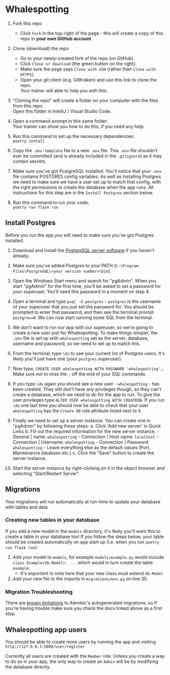 # Whalespotting

1. Fork this repo
    * Click `Fork` in the top-right of the page - this will create a copy of this repo in **your own GitHub account**

2. Clone (download) the repo
    * Go to your newly-created fork of the repo (on GitHub).
    * Click `Clone or download` (the green button on the right).
    * Make sure the page says `Clone with SSH` (rather than `Clone with HTTPS`).
    * Open your git client (e.g. GitKraken) and use this link to clone the repo.  
    Your trainer will able to help you with this.

3. "Cloning the repo" will create a folder on your computer with the files from this repo.  
Open this folder in IntelliJ / Visual Studio Code.

4. Open a command-prompt in this same folder.  
Your trainer can show you how to do this, if you need any help.

5. Run this command to set up the necessary dependencies:  
`poetry install`

6. Copy the `.env-template` file to a new `.env` file. This `.env` file shouldn't ever be committed (and is already included in the `.gitignore`) as it may contain secrets.

7. Make sure you've got PostgreSQL installed. You'll notice that your `.env` file contains POSTGRES config variables. As well as installing Postgres we need to make sure we have a user set up to match that config, with the right permissions to create the database when the app runs. All instructions for this step are in the `Install Postgres` section below. 

8. Run this command to run your code:  
`poetry run flask run`

## Install Postgres

Before you run the app you will need to make sure you've got Postgres installed.

1. Download and install the [PostgreSQL server software](https://www.enterprisedb.com/downloads/postgres-postgresql-downloads) if you haven't already.

2. Make sure you've added Postgres to your PATH (`C:\Program Files\PostgreSQL\<your version number>\bin`).

3. Open the Windows Start menu and search for "pgAdmin". When you start "pgAdmin" for the first time, you'll be asked to set a password for your superuser. You'll need this password in a moment on step 4. 

4. Open a terminal and type `psql -U postgres` - `postgres` is the username of your superuser that you just set the password for. You should be prompted to enter that password, and then see the terminal prompt `postgres=#`. We can now start running some SQL from the terminal.

5. We don't want to run our app with our superuser, so we're going to create a new user just for Whalespotting. To make things simpler, the `.env` file is set up with `whalespotting` set as the server, database, username and password, so we need to set up to match this.

6. From the terminal, type `\du` to see your current list of Postgres users. It's likely you'll just have one (your `postgres` superuser).

7. Now type, `CREATE USER whalespotting WITH PASSWORD 'whalespotting';`. Make sure not to miss the `;` off the end of your SQL commands.

8. If you type `\du` again you should see a new user - `whalespotting` - has been created. They still don't have any privileges though, so they can't create a database, which we need to do for the app to run. To give the user privileges type `ALTER USER whalespotting WITH CREATEDB`. If you run `\du` one last time you should now be able to check that your user `whalespotting` has the `Create DB` role attribute listed next to it.

9. Finally we need to set up a server instance. You can create one in "pgAdmin" by following these steps:
    a. Click 'Add new server' in Quick Links
    b. Fill out the required information for the new server instance.
        - General | name: `whalespotting`
        - Connection | Host name: `localhost`
        - Connection | Username: `whalespotting`
        - Connection | Password: `whalespotting`
        - Leave everything else as the default values (Port, Maintenance database etc.)
    c. Click the "Save" button to create the server instance.

10. Start the server instance by right-clicking on it in the object browser and selecting "Start/Restart Server".

## Migrations

Your migrations will run automatically at run-time to update your database with tables and data.

### Creating new tables in your database

If you add a new model in the `models` directory, it's likely you'll want this to create a table in your database too! If you follow the steps below, your table should be created automatically on app start up (i.e. when you run `poetry run flask run`):

1. Add your model to `models`, for example `models/example.py` would include `class Example(db.Model): ...` which would in turn create the table `example`.
    - It's important to note here that your new class _must_ extend `db.Model`
2. Add your new file to the imports in `migrations/env.py` on line 35.

### Migration Troubleshooting

There are [known limitations](https://alembic.sqlalchemy.org/en/latest/autogenerate.html#what-does-autogenerate-detect-and-what-does-it-not-detect) to Alembic's autogenerated migrations, so if you're having trouble make sure you check the docs linked above as a first stop.

## Whalespotting app users

You should be able to create more users by running the app and visiting `http://127.0.0.1:5000/user/register`

Currently all users are created with the `Member` role. Unless you create a way to do so in your app, the only way to create an `Admin` will be by modifying the database directly.